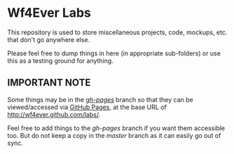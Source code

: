 ﻿# Wf4Ever Labs

This repository is used to store miscellaneous projects, code, mockups, etc. that don't go anywhere else. 

Please feel free to dump things in here (in appropriate sub-folders) or use this as a testing ground for anything.

## IMPORTANT NOTE

Some things may be in the *[gh-pages](https://github.com/wf4ever/labs/tree/gh-pages)* branch so that they can be viewed/accessed via [GitHub Pages](http://pages.github.com/), at the base URL of http://wf4ever.github.com/labs/.

Feel free to add things to the *gh-pages* branch if you want them accessible too. But do not keep a copy in the *master* branch as it can easily go out of sync.